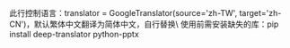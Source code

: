 此行控制语言：translator = GoogleTranslator(source='zh-TW', target='zh-CN')，默认繁体中文翻译为简体中文，自行替换\\
使用前需安装缺失的库：pip install deep-translator python-pptx
